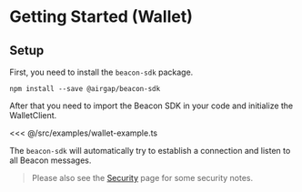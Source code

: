 # Getting Started (Wallet)

## Setup

First, you need to install the `beacon-sdk` package.

`npm install --save @airgap/beacon-sdk`

After that you need to import the Beacon SDK in your code and initialize the WalletClient.

<<< @/src/examples/wallet-example.ts

The `beacon-sdk` will automatically try to establish a connection and listen to all Beacon messages.

> Please also see the [Security](/beacon/08.security.html) page for some security notes.
